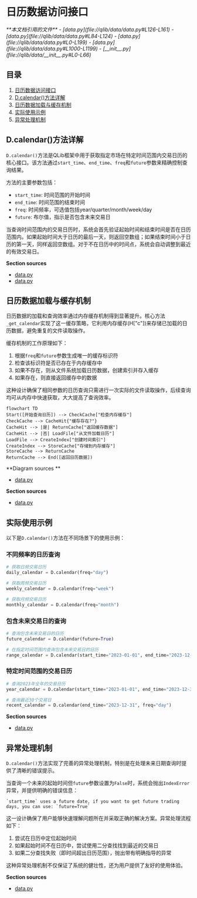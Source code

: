 # 日历数据访问接口

<cite>
**本文档引用的文件**   
- [data.py](file://qlib/data/data.py#L126-L161)
- [data.py](file://qlib/data/data.py#L84-L124)
- [data.py](file://qlib/data/data.py#L0-L199)
- [data.py](file://qlib/data/data.py#L1000-L1199)
- [__init__.py](file://qlib/data/__init__.py#L0-L66)
</cite>

## 目录
1. [日历数据访问接口](#日历数据访问接口)
2. [D.calendar()方法详解](#dcalendar方法详解)
3. [日历数据加载与缓存机制](#日历数据加载与缓存机制)
4. [实际使用示例](#实际使用示例)
5. [异常处理机制](#异常处理机制)

## D.calendar()方法详解

`D.calendar()`方法是QLib框架中用于获取指定市场在特定时间范围内交易日历的核心接口。该方法通过`start_time`、`end_time`、`freq`和`future`参数来精确控制查询结果。

方法的主要参数包括：
- `start_time`: 时间范围的开始时间
- `end_time`: 时间范围的结束时间
- `freq`: 时间频率，可选值包括year/quarter/month/week/day
- `future`: 布尔值，指示是否包含未来交易日

当查询时间范围内的交易日历时，系统会首先验证起始时间和结束时间是否在日历范围内。如果起始时间大于日历的最后一天，则返回空数组；如果结束时间小于日历的第一天，同样返回空数组。对于不在日历中的时间点，系统会自动调整到最近的有效交易日。

**Section sources**
- [data.py](file://qlib/data/data.py#L84-L124)
- [data.py](file://qlib/data/data.py#L126-L161)

## 日历数据加载与缓存机制

日历数据的加载和查询效率通过内存缓存机制得到显著提升。核心方法`_get_calendar`实现了这一缓存策略，它利用内存缓存(H["c"])来存储已加载的日历数据，避免重复的文件读取操作。

缓存机制的工作原理如下：
1. 根据`freq`和`future`参数生成唯一的缓存标识符
2. 检查该标识符是否已存在于内存缓存中
3. 如果不存在，则从文件系统加载日历数据，创建索引并存入缓存
4. 如果存在，则直接返回缓存中的数据

这种设计确保了相同参数的日历查询只需进行一次实际的文件读取操作，后续查询均可从内存中快速获取，大大提高了查询效率。

```mermaid
flowchart TD
Start([开始查询日历]) --> CheckCache["检查内存缓存"]
CheckCache --> CacheHit{"缓存存在?"}
CacheHit --> |是| ReturnCache["返回缓存数据"]
CacheHit --> |否| LoadFile["从文件加载日历"]
LoadFile --> CreateIndex["创建时间索引"]
CreateIndex --> StoreCache["存储到内存缓存"]
StoreCache --> ReturnCache
ReturnCache --> End([返回日历数据])
```

**Diagram sources **
- [data.py](file://qlib/data/data.py#L126-L161)

**Section sources**
- [data.py](file://qlib/data/data.py#L126-L161)

## 实际使用示例

以下是`D.calendar()`方法在不同场景下的使用示例：

### 不同频率的日历查询
```python
# 获取日频交易日历
daily_calendar = D.calendar(freq="day")

# 获取周频交易日历
weekly_calendar = D.calendar(freq="week")

# 获取月频交易日历
monthly_calendar = D.calendar(freq="month")
```

### 包含未来交易日的查询
```python
# 查询包含未来交易日的日历
future_calendar = D.calendar(future=True)

# 在指定时间范围内查询包含未来交易日的日历
range_calendar = D.calendar(start_time="2023-01-01", end_time="2023-12-31", future=True)
```

### 特定时间范围的交易日历
```python
# 查询2023年全年的交易日历
year_calendar = D.calendar(start_time="2023-01-01", end_time="2023-12-31")

# 查询最近30个交易日
recent_calendar = D.calendar(end_time="2023-12-31", freq="day")
```

**Section sources**
- [data.py](file://qlib/data/data.py#L84-L124)

## 异常处理机制

`D.calendar()`方法实现了完善的异常处理机制，特别是在处理未来日期查询时提供了清晰的错误提示。

当查询一个未来的起始时间但`future`参数设置为`False`时，系统会抛出`IndexError`异常，并提供明确的错误信息：
```
`start_time` uses a future date, if you want to get future trading days, you can use: `future=True`
```

这一设计确保了用户能够快速理解问题所在并采取正确的解决方案。异常处理流程如下：
1. 尝试在日历中定位起始时间
2. 如果起始时间不在日历中，尝试使用二分查找找到最近的交易日
3. 如果二分查找失败（即时间超出日历范围），抛出带有明确指导的异常

这种异常处理机制不仅保证了系统的健壮性，还为用户提供了友好的使用体验。

**Section sources**
- [data.py](file://qlib/data/data.py#L126-L161)